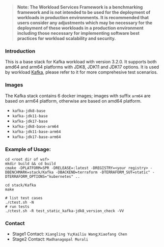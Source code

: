 >
> **Note: The Workload Services Framework is a benchmarking framework and is not intended to be used for the deployment of workloads in production environments. It is recommended that users consider any adjustments which may be necessary for the deployment of these workloads in a production environment including those necessary for implementing software best practices for workload scalability and security.**
>
### Introduction

This is a base stack for Kafka workload with version 3.2.0. It supports both amd64 and arm64 platforms with JDK8, JDK11 and JDK17 options. It is used by workload [Kafka](../../workload/Kafka/), please refer to it for more comprehesive test scenarios.
### Images
The Kafka stack contains 6 docker images; images with suffix `arm64` are based on arm64 platform, otherwise are based on amd64 platform.
- `kafka-jdk8-base`
- `kafka-jdk11-base`
- `kafka-jdk17-base`
- `kafka-jdk8-base-arm64`
- `kafka-jdk11-base-arm64`
- `kafka-jdk17-base-arm64`


### Example of Usage:
``` 
cd <root dir of wsf>
mkdir build && cd build
cmake -DPLATFORM=SPR -DRELEASE=:latest -DREGISTRY=<your registry> -DBENCHMARK=stack/Kafka -DBACKEND=terraform -DTERRAFORM_SUT=static" -DTERRAFORM_OPTIONS="kubernetes" ..

cd stack/Kafka
make

# list test cases
./ctest.sh -N
# run tests
./ctest.sh -R test_static_kafka-jdk8_version_check -VV
```

### Contact

- Stage1 Contact: `Xiangling Yu`;`Kailiu Wang`;`Xiaofang Chen`
- Stage2 Contact: `Madhanagopal Murali` 